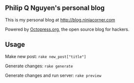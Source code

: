 ## Philip Q Nguyen's personal blog



This is my personal blog at http://blog.ninjacorner.com

Powered by [Octopress.org](http://octopress.org), the open source blog for hackers.

## Usage

Make new post:
`rake new_post["title"]`

Generate changes:
`rake generate`

Generate changes and run server:
`rake preview`
